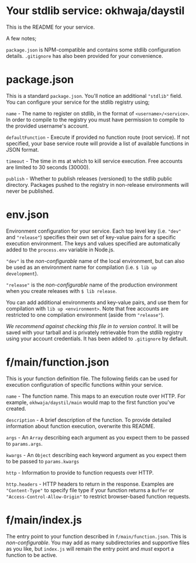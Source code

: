 # Your stdlib service: okhwaja/daystil

This is the README for your service.

A few notes;

`package.json` is NPM-compatible and contains some stdlib configuration details.
`.gitignore` has also been provided for your convenience.

# package.json

This is a standard `package.json`. You'll notice an additional `"stdlib"` field.
You can configure your service for the stdlib registry using;

`name` - The name to register on stdlib, in the format of `<username>/<service>`.
In order to compile to the registry you must have permission to compile to the
provided username's account.

`defaultFunction` - Execute if provided no function route (root service).
If not specified, your base service route will provide a list of available
functions in JSON format.

`timeout` - The time in ms at which to kill service execution. Free accounts are
limited to 30 seconds (30000).

`publish` - Whether to publish releases (versioned) to the stdlib public
  directory. Packages pushed to the registry in non-release environments will
  never be published.

# env.json

Environment configuration for your service. Each top level key (i.e.
  `"dev"` and `"release"`) specifies their own set of key-value
  pairs for a specific execution environment. The keys and values specified
  are automatically added to the `process.env` variable in Node.js.

`"dev"` is the *non-configurable* name of the local environment, but can
also be used as an environment name for compilation
(i.e. `$ lib up development`).

`"release"` is the *non-configurable* name of the production environment when
you create releases with `$ lib release`.

You can add additional environments and key-value pairs, and use them for
compilation with `lib up <environment>`. Note that free accounts are
restricted to one compilation environment (aside from `"release"`).

*We recommend against checking this file in to version control*. It will be
saved with your tarball and is privately retrievable from the stdlib registry
using your account credentials. It has been added to `.gitignore` by default.

# f/main/function.json

This is your function definition file. The following fields can be used for
execution configuration of specific functions within your service.

`name` - The function name. This maps to an execution route over HTTP. For
example, `okhwaja/daystil/main` would map to the first
function you've created.

`description` - A brief description of the function. To provide detailed
information about function execution, overwrite this README.

`args` - An `Array` describing each argument as you expect them to be passed to
`params.args`.

`kwargs` - An `Object` describing each keyword argument as you expect them to be
passed to `params.kwargs`

`http` - Information to provide to function requests over HTTP.

`http.headers` - HTTP headers to return in the response. Examples are
`"Content-Type"` to specify file type if your function returns a `Buffer` or
`"Access-Control-Allow-Origin"` to restrict browser-based function requests.

# f/main/index.js

The entry point to your function described in `f/main/function.json`.
This is *non-configurable*. You may add as many subdirectories and supportive
files as you like, but `index.js` will remain the entry point and *must*
export a function to be active.
